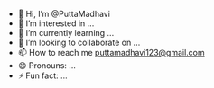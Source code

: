 - 👋 Hi, I’m @PuttaMadhavi
- 👀 I’m interested in ...
- 🌱 I’m currently learning ...
- 💞️ I’m looking to collaborate on ...
- 📫 How to reach me puttamadhavi123@gmail.com
- 😄 Pronouns: ...
- ⚡ Fun fact: ...

<!---
PuttaMadhavi/PuttaMadhavi is a ✨ special ✨ repository because its `README.md` (this file) appears on your GitHub profile.
You can click the Preview link to take a look at your changes.
--->
